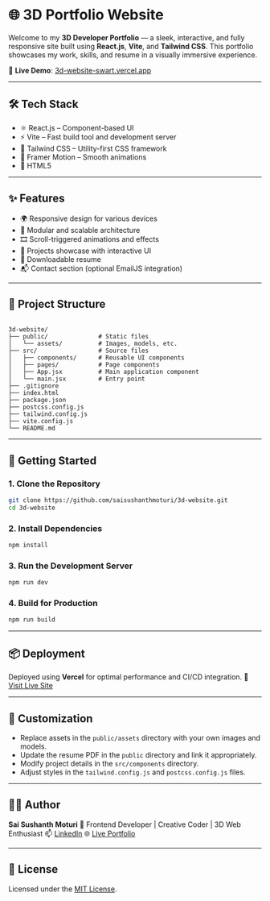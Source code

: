 

# 🌐 3D Portfolio Website

Welcome to my **3D Developer Portfolio** — a sleek, interactive, and fully responsive site built using **React.js**, **Vite**, and **Tailwind CSS**. This portfolio showcases my work, skills, and resume in a visually immersive experience.

🔗 **Live Demo**: [3d-website-swart.vercel.app](https://3d-website-swart.vercel.app/)

---

## 🛠️ Tech Stack

* ⚛️ React.js – Component-based UI
* ⚡ Vite – Fast build tool and development server
* 🎨 Tailwind CSS – Utility-first CSS framework
* 🎥 Framer Motion – Smooth animations
* 📄 HTML5

---

## ✨ Features

* 🌍 Responsive design for various devices
* 🧩 Modular and scalable architecture
* 🎞️ Scroll-triggered animations and effects
* 🧠 Projects showcase with interactive UI
* 📎 Downloadable resume
* 📬 Contact section (optional EmailJS integration)

---

## 📁 Project Structure

```

3d-website/
├── public/              # Static files
│   └── assets/          # Images, models, etc.
├── src/                 # Source files
│   ├── components/      # Reusable UI components
│   ├── pages/           # Page components
│   ├── App.jsx          # Main application component
│   └── main.jsx         # Entry point
├── .gitignore
├── index.html
├── package.json
├── postcss.config.js
├── tailwind.config.js
├── vite.config.js
└── README.md
```



---

## 🚀 Getting Started

### 1. Clone the Repository

```bash
git clone https://github.com/saisushanthmoturi/3d-website.git
cd 3d-website
```



### 2. Install Dependencies

```bash
npm install
```



### 3. Run the Development Server

```bash
npm run dev
```



### 4. Build for Production

```bash
npm run build
```



---

## 📦 Deployment

Deployed using **Vercel** for optimal performance and CI/CD integration.
🔗 [Visit Live Site](https://3d-website-swart.vercel.app/)

---

## 📌 Customization

* Replace assets in the `public/assets` directory with your own images and models.
* Update the resume PDF in the `public` directory and link it appropriately.
* Modify project details in the `src/components` directory.
* Adjust styles in the `tailwind.config.js` and `postcss.config.js` files.

---

## 🙋‍♂️ Author

**Sai Sushanth Moturi**
🚀 Frontend Developer | Creative Coder | 3D Web Enthusiast
📫 [LinkedIn](https://www.linkedin.com/in/saisushanthgupthaa)
🌐 [Live Portfolio](https://3d-website-swart.vercel.app/)

---

## 📄 License

Licensed under the [MIT License](LICENSE).


